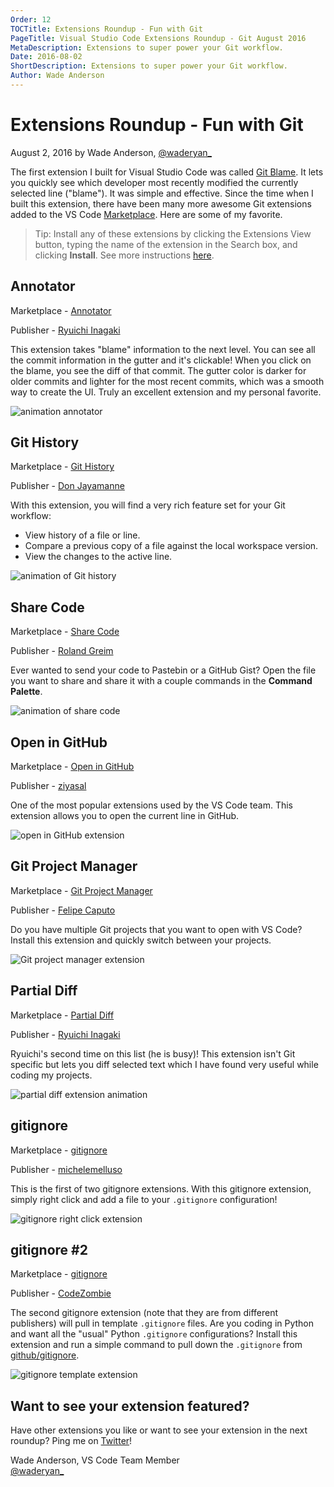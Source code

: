 ```yaml
---
Order: 12
TOCTitle: Extensions Roundup - Fun with Git
PageTitle: Visual Studio Code Extensions Roundup - Git August 2016
MetaDescription: Extensions to super power your Git workflow.
Date: 2016-08-02
ShortDescription: Extensions to super power your Git workflow.
Author: Wade Anderson
---
```

# Extensions Roundup - Fun with Git

August 2, 2016 by Wade Anderson, [@waderyan_](HTTPS://twitter.com/waderyan_)

The first extension I built for Visual Studio Code was called [Git Blame](HTTPS://marketplace.visualstudio.com/items?itemName=waderyan.gitblame). It lets you quickly see which developer most recently modified the currently selected line ("blame"). It was simple and effective. Since the time when I built this extension, there have been many more awesome Git extensions added to the VS Code [Marketplace](HTTPS://marketplace.visualstudio.com/VSCode). Here are some of my favorite.

> Tip: Install any of these extensions by clicking the Extensions View button, typing the name of the extension in the Search box, and clicking **Install**. See more instructions [here](HTTPS://code.visualstudio.com/docs/editor/extension-gallery.md#browse-and-install-extensions).

## Annotator

Marketplace - [Annotator](HTTPS://marketplace.visualstudio.com/items?itemName=ryu1kn.annotator)

Publisher - [Ryuichi Inagaki](HTTPS://marketplace.visualstudio.com/search?term=publisher%3A%22Ryuichi%20Inagaki%22&target=VSCode)

This extension takes "blame" information to the next level. You can see all the commit information in the gutter and it's clickable! When you click on the blame, you see the diff of that commit. The gutter color is darker for older commits and lighter for the most recent commits, which was a smooth way to create the UI. Truly an excellent extension and my personal favorite.

![animation annotator](annotate-animation.gif)

## Git History

Marketplace - [Git History](HTTPS://marketplace.visualstudio.com/items?itemName=donjayamanne.githistory)

Publisher - [Don Jayamanne](HTTPS://marketplace.visualstudio.com/search?term=publisher%3A%22Don%20Jayamanne%22&target=VSCode)

With this extension, you will find a very rich feature set for your Git workflow:

- View history of a file or line.
- Compare a previous copy of a file against the local workspace version.
- View the changes to the active line.

![animation of Git history](git-history-animation.gif)

## Share Code

Marketplace - [Share Code](HTTPS://marketplace.visualstudio.com/items?itemName=RolandGreim.sharecode)

Publisher - [Roland Greim](HTTPS://marketplace.visualstudio.com/search?term=publisher%3A%22Roland%20Greim%22&target=VSCode)

Ever wanted to send your code to Pastebin or a GitHub Gist? Open the file you want to share and share it with a couple commands in the **Command Palette**.

![animation of share code](share-code-animation.gif)

## Open in GitHub

Marketplace - [Open in GitHub](HTTPS://marketplace.visualstudio.com/items?itemName=ziyasal.vscode-open-in-github)

Publisher - [ziyasal](HTTPS://marketplace.visualstudio.com/search?term=publisher%3A%22ziyasal%22&target=VSCode)

One of the most popular extensions used by the VS Code team. This extension allows you to open the current line in GitHub.

![open in GitHub extension](open-in-github.png)

## Git Project Manager

Marketplace - [Git Project Manager](HTTPS://marketplace.visualstudio.com/items?itemName=felipecaputo.git-project-manager)

Publisher - [Felipe Caputo](HTTPS://marketplace.visualstudio.com/search?term=publisher%3A%22Felipe%20Caputo%22&target=VSCode)

Do you have multiple Git projects that you want to open with VS Code? Install this extension and quickly switch between your projects.

![Git project manager extension](git-project-manager.png)

## Partial Diff

Marketplace - [Partial Diff](HTTPS://marketplace.visualstudio.com/items?itemName=ryu1kn.partial-diff)

Publisher - [Ryuichi Inagaki](HTTPS://marketplace.visualstudio.com/search?term=publisher%3A%22Ryuichi%20Inagaki%22&target=VSCode)

Ryuichi's second time on this list (he is busy)! This extension isn't Git specific but lets you diff selected text which I have found very useful while coding my projects.

![partial diff extension animation](partial-diff.gif)

## gitignore

Marketplace - [gitignore](HTTPS://marketplace.visualstudio.com/items?itemName=michelemelluso.gitignore)

Publisher - [michelemelluso](HTTPS://marketplace.visualstudio.com/search?term=publisher%3A%22michelemelluso%22&target=VSCode)

This is the first of two gitignore extensions. With this gitignore extension, simply right click and add a file to your `.gitignore` configuration!

![gitignore right click extension](gitignore-rightclick.png)

## gitignore #2

Marketplace - [gitignore](HTTPS://marketplace.visualstudio.com/items?itemName=codezombiech.gitignore)

Publisher - [CodeZombie](HTTPS://marketplace.visualstudio.com/search?term=publisher%3A%22CodeZombie%22&target=VSCode)

The second gitignore extension (note that they are from different publishers) will pull in template `.gitignore` files. Are you coding in Python and want all the "usual" Python `.gitignore` configurations? Install this extension and run a simple command to pull down the `.gitignore` from [github/gitignore](HTTPS://github.com/github/gitignore).

![gitignore template extension](gitignore-template.png)

## Want to see your extension featured?

Have other extensions you like or want to see your extension in the next roundup? Ping me on [Twitter](HTTPS://twitter.com/waderyan_)!

Wade Anderson, VS Code Team Member <br>
[@waderyan_](HTTPS://twitter.com/waderyan_)
